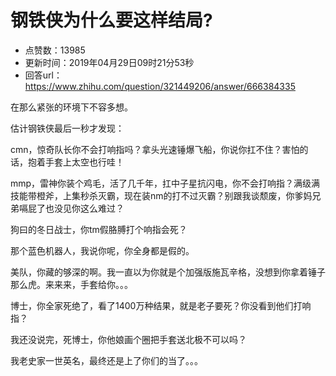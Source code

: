 # 钢铁侠为什么要这样结局?
- 点赞数：13985
- 更新时间：2019年04月29日09时21分53秒
- 回答url：https://www.zhihu.com/question/321449206/answer/666384335
<body>
 <p data-pid="4Xi6gkWR">在那么紧张的环境下不容多想。</p>
 <p data-pid="QzM7Y6ke">估计钢铁侠最后一秒才发现：</p>
 <p data-pid="KJqgk-lG">cmn，惊奇队长你不会打响指吗？拿头光速锤爆飞船，你说你扛不住？害怕的话，抱着手套上太空也行哇！</p>
 <p data-pid="ln_VsZVJ">mmp，雷神你装个鸡毛，活了几千年，扛中子星抗闪电，你不会打响指？满级满技能带橙斧，上集秒杀灭霸，现在装nm的打不过灭霸？别跟我谈颓废，你爹妈兄弟嗝屁了也没见你这么难过？</p>
 <p data-pid="dnM48MO9">狗曰的冬日战士，你tm假胳膊打个响指会死？</p>
 <p data-pid="9eYg-0cn">那个蓝色机器人，我说你呢，你全身都是假的。</p>
 <p data-pid="TMhnLwtn">美队，你藏的够深的啊。我一直以为你就是个加强版施瓦辛格，没想到你拿着锤子那么虎。来来来，手套给你。。。</p>
 <p data-pid="o2PMV4f7">博士，你全家死绝了，看了1400万种结果，就是老子要死？你没看到他们打响指？</p>
 <p data-pid="xIip3scu">我还没说完，死博士，你他娘画个圈把手套送北极不可以吗？</p>
 <p data-pid="-6btHcXy">我老史家一世英名，最终还是上了你们的当了。。。</p>
</body>